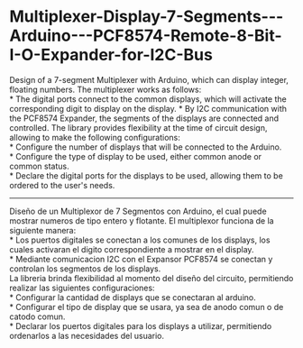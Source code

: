 # Multiplexer-Display-7-Segments---Arduino---PCF8574-Remote-8-Bit-I-O-Expander-for-I2C-Bus

Design of a 7-segment Multiplexer with Arduino, which can display integer, floating numbers. The multiplexer works as follows:       
    * The digital ports connect to the common displays, which will activate the corresponding digit to display on the display.                 * By I2C communication with the PCF8574 Expander, the segments of the displays are connected and controlled. 
 The library provides flexibility at the time of circuit design, allowing to make the following configurations:       
    * Configure the number of displays that will be connected to the Arduino.       
    * Configure the type of display to be used, either common anode or common status.      
    * Declare the digital ports for the displays to be used, allowing them to be ordered to the user's needs.  
    
 -------------------------------------------------------------------------------------------------------------------------------- 
 Diseño de un Multiplexor de 7 Segmentos con Arduino, el cual puede mostrar numeros de tipo entero y flotante. El multiplexor funciona de la siguiente manera:       
    * Los puertos digitales se conectan a los comunes de los displays, los cuales activaran el digito correspondiente a         mostrar en       el display.       
    * Mediante comunicacion I2C con el Expansor PCF8574 se conectan y controlan los segmentos de los displays.  
 La libreria brinda flexibilidad al momento del diseño del circuito, permitiendo realizar las siguientes configuraciones:       
    * Configurar la cantidad de displays que se conectaran al arduino.      
    * Configurar el tipo de display que se usara, ya sea de anodo comun o de catodo comun.      
    * Declarar los puertos digitales para los displays a utilizar, permitiendo ordenarlos a las necesidades del usuario.
